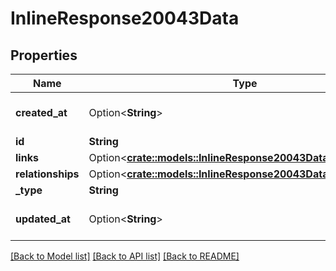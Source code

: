 # InlineResponse20043Data

## Properties

Name | Type | Description | Notes
------------ | ------------- | ------------- | -------------
**created_at** | Option<**String**> | ISO 8601 date and time | [optional]
**id** | **String** |  | 
**links** | Option<[**crate::models::InlineResponse20043DataLinks**](inline_response_200_43_data_links.md)> |  | [optional]
**relationships** | Option<[**crate::models::InlineResponse20043DataRelationships**](inline_response_200_43_data_relationships.md)> |  | [optional]
**_type** | **String** |  | 
**updated_at** | Option<**String**> | ISO 8601 of last modification | [optional]

[[Back to Model list]](../README.md#documentation-for-models) [[Back to API list]](../README.md#documentation-for-api-endpoints) [[Back to README]](../README.md)


